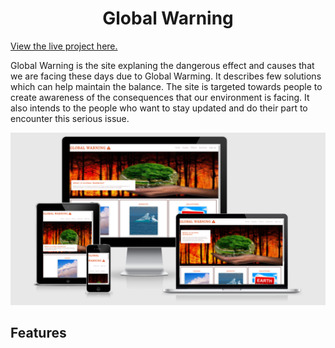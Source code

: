 <h1 align="center">Global Warning</h1>

[View the live project here.](https://pratimagurav.github.io/global-warning/)


Global Warning is the site explaning the dangerous effect and causes that we are facing these days due to Global Warming. It describes few solutions which can help maintain the balance. The site is targeted towards people to create awareness of the consequences that our environment is facing. It also intends to the people who want to stay updated and do their part to encounter this serious issue. 

![Responsive](assets/docs/responsive-screenshot.png)


## Features
